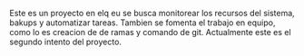 Este es un proyecto en elq eu se busca monitorear los recursos del sistema, bakups y
automatizar tareas. Tambien se fomenta el trabajo en equipo, como lo es creacion de
de ramas y comando de git. 
Actualmente este es el segundo intento del proyecto.
